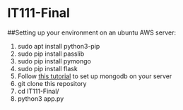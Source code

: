 # IT111-Final

##Setting up your environment on an ubuntu AWS server:
1. sudo apt install python3-pip
2. sudo pip install passlib
3. sudo pip install pymongo
4. sudo pip install flask
5. Follow [this tutorial](https://docs.mongodb.com/manual/tutorial/install-mongodb-on-ubuntu/) to set up mongodb on your server
6. git clone this repository
7. cd IT111-Final/
8. python3 app.py
